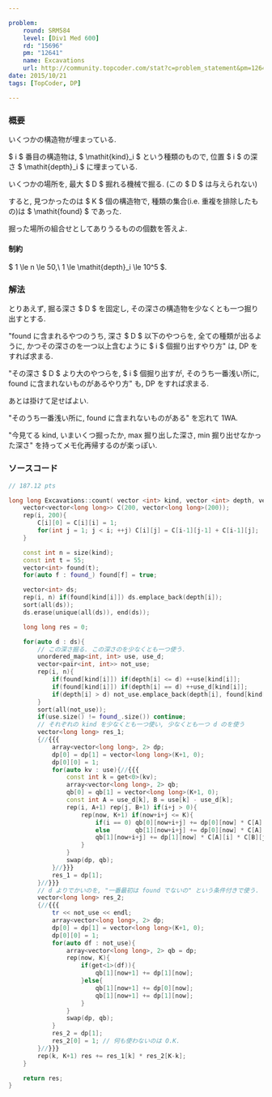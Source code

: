```yaml
---

problem:
    round: SRM584
    level: [Div1 Med 600]
    rd: "15696"
    pm: "12641"
    name: Excavations
    url: http://community.topcoder.com/stat?c=problem_statement&pm=12641&rd=15696
date: 2015/10/21
tags: [TopCoder, DP]

---
```


### 概要

いくつかの構造物が埋まっている.

$ i $ 番目の構造物は, $ \mathit{kind}_i $ という種類のもので, 位置 $ i $ の深さ $ \mathit{depth}_i $ に埋まっている.

いくつかの場所を, 最大 $ D $ 掘れる機械で掘る. (この $ D $ は与えられない)

すると, 見つかったのは $ K $ 個の構造物で, 種類の集合(i.e. 重複を排除したもの)は $ \mathit{found} $ であった.

掘った場所の組合せとしてありうるものの個数を答えよ.

#### 制約

$ 1 \le n \le 50,\ 1 \le \mathit{depth}_i \le 10^5 $.

### 解法

とりあえず, 掘る深さ $ D $ を固定し, その深さの構造物を少なくとも一つ掘り出すとする.

"found に含まれるやつのうち, 深さ $ D $ 以下のやつらを, 全ての種類が出るように, かつその深さのを一つ以上含むように $ i $ 個掘り出すやり方" は, DP をすれば求まる.

"その深さ $ D $ より大のやつらを, $ i $ 個掘り出すが, そのうち一番浅い所に, found に含まれないものがあるやり方" も, DP をすれば求まる.

あとは掛けて足せばよい.

"そのうち一番浅い所に, found に含まれないものがある" を忘れて 1WA.

"今見てる kind, いまいくつ掘ったか, max 掘り出した深さ, min 掘り出せなかった深さ" を持ってメモ化再帰するのが楽っぽい.

### ソースコード

~~~ cpp
// 187.12 pts

long long Excavations::count( vector <int> kind, vector <int> depth, vector <int> found_, int K ){
    vector<vector<long long>> C(200, vector<long long>(200));
    rep(i, 200){
        C[i][0] = C[i][i] = 1;
        for(int j = 1; j < i; ++j) C[i][j] = C[i-1][j-1] + C[i-1][j];
    }

    const int n = size(kind);
    const int t = 55;
    vector<int> found(t);
    for(auto f : found_) found[f] = true;

    vector<int> ds;
    rep(i, n) if(found[kind[i]]) ds.emplace_back(depth[i]);
    sort(all(ds));
    ds.erase(unique(all(ds)), end(ds));

    long long res = 0;

    for(auto d : ds){
        // この深さ掘る. この深さのを少なくとも一つ使う.
        unordered_map<int, int> use, use_d;
        vector<pair<int, int>> not_use;
        rep(i, n){
            if(found[kind[i]]) if(depth[i] <= d) ++use[kind[i]];
            if(found[kind[i]]) if(depth[i] == d) ++use_d[kind[i]];
            if(depth[i] > d) not_use.emplace_back(depth[i], found[kind[i]]);
        }
        sort(all(not_use));
        if(use.size() != found_.size()) continue;
        // それぞれの kind を少なくとも一つ使い, 少なくとも一つ d のを使う
        vector<long long> res_1;
        {//{{{
            array<vector<long long>, 2> dp;
            dp[0] = dp[1] = vector<long long>(K+1, 0);
            dp[0][0] = 1;
            for(auto kv : use){//{{{
                const int k = get<0>(kv);
                array<vector<long long>, 2> qb;
                qb[0] = qb[1] = vector<long long>(K+1, 0);
                const int A = use_d[k], B = use[k] - use_d[k];
                rep(i, A+1) rep(j, B+1) if(i+j > 0){
                    rep(now, K+1) if(now+i+j <= K){
                        if(i == 0) qb[0][now+i+j] += dp[0][now] * C[A][i] * C[B][j];
                        else       qb[1][now+i+j] += dp[0][now] * C[A][i] * C[B][j];
                        qb[1][now+i+j] += dp[1][now] * C[A][i] * C[B][j];
                    }
                }
                swap(dp, qb);
            }//}}}
            res_1 = dp[1];
        }//}}}
        // d よりでかいのを, "一番最初は found でないの" という条件付きで使う.
        vector<long long> res_2;
        {//{{{
            tr << not_use << endl;
            array<vector<long long>, 2> dp;
            dp[0] = dp[1] = vector<long long>(K+1, 0);
            dp[0][0] = 1;
            for(auto df : not_use){
                array<vector<long long>, 2> qb = dp;
                rep(now, K){
                    if(get<1>(df)){
                        qb[1][now+1] += dp[1][now];
                    }else{
                        qb[1][now+1] += dp[0][now];
                        qb[1][now+1] += dp[1][now];
                    }
                }
                swap(dp, qb);
            }
            res_2 = dp[1];
            res_2[0] = 1; // 何も使わないのは O.K.
        }//}}}
        rep(k, K+1) res += res_1[k] * res_2[K-k];
    }

    return res;
}
~~~

